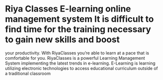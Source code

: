 # Riya Classes E-learning online management system It is difficult to find time for the training necessary to gain new skills and boost 
your productivity. With RiyaClasses you’re able to learn at a pace that is comfortable 
for you. RiyaClasses  is a powerful Learning Management System implementing the 
latest trends in e-learning. E-Learning is learning utilizing electronic technologies 
to access educational curriculum outside of a traditional classroom
